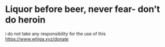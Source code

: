 # Liquor before beer, never fear- don’t do heroin
i do not take any responsibility for the use of this
https://www.whiga.xyz/donate
